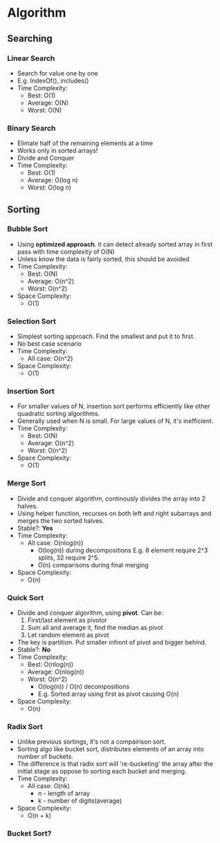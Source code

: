 # Algorithm
## Searching
### Linear Search
- Search for value one by one
- E.g. IndexOf(), includes()
- Time Complexity:
    - Best: O(1)
    - Average: O(N)
    - Worst: O(N)

### Binary Search
- Elimate half of the remaining elements at a time
- Works only in sorted arrays!
- Divide and Conquer
- Time Complexity:
    - Best: O(1)
    - Average: O(log n)
    - Worst: O(log n)

## Sorting
### Bubble Sort
- Using **optimized approach**. it can detect already sorted array in first pass with time complexity of O(N)
- Unless know the data is fairly sorted, this should be avoided
- Time Complexity:
    - Best: O(N)
    - Average: O(n^2)
    - Worst: O(n^2)
- Space Complexity:
    - O(1)

### Selection Sort
- Simplest sorting approach. Find the smallest and put it to first.
- No best case scenario
- Time Complexity:
    - All case: O(n^2)
- Space Complexity:
    - O(1)

### Insertion Sort
- For smaller values of N, insertion sort performs efficiently like other quadratic sorting algorithms.
- Generally used when N is small. For large values of N, it's inefficient.
- Time Complexity:
    - Best: O(N)
    - Average: O(n^2)
    - Worst: O(n^2)
- Space Complexity:
    - O(1)

### Merge Sort
- Divide and conquer algorithm, continously divides the array into 2 halves.
- Using helper function, recurses on both left and right subarrays and merges the two sorted halves.
- Stable?: **Yes**
- Time Complexity:
    - All case: O(nlog(n))
        - O(log(n)) during decompositions E.g. 8 element require 2^3 splits, 32 require 2^5.
        - O(n) comparisons during final merging 
- Space Complexity:
    - O(n)

### Quick Sort
- Divide and conquer algorithm, using **pivot**. Can be:
    1. First/last element as pivotor 
    2. Sum all and average it, find the median as pivot
    3. Let random element as pivot
- The key is partition. Put smaller infront of pivot and bigger behind.
- Stable?: **No**
- Time Complexity:
    - Best: O(nlog(n))
    - Average: O(nlog(n))
    - Worst: O(n^2)
        - O(log(n)) / O(n) decompositions 
        - E.g. Sorted array using first as pivot causing O(n)
- Space Complexity:
    - O(n)

### Radix Sort
- Unlike previous sortings, it's not a compairison sort.
- Sorting algo like bucket sort, distributes elements of an array into number of buckets.
- The difference is that radix sort will 're-bucketing' the array after the initial stage as oppose to sorting each bucket and merging.
- Time Complexity:
    - All case: O(nk)
        - n - length of array
        - k - number of digits(average)
- Space Complexity:
    - O(n + k)

### Bucket Sort?